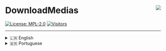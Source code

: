 # DownloadMedias <img align="right" src="https://i.imgur.com/GMhpOXw.png" />
[![License: MPL-2.0](https://img.shields.io/badge/License-MPL2.0-8af7ff.svg)](https://opensource.org/license/mpl-2-0)
[![Visitors](https://visitor-badge.laobi.icu/badge?page_id=southxz.DownloadSocialMedias)](https://github.com/southxz/DownloadSocialMedias)

---

<details>
<summary> 🇱🇷 English</summary>

## Overview

**DownloadMedias** is a command-line tool for downloading videos or audio from popular social media platforms. It supports:

- **YouTube**
- **TikTok**
- **Instagram**
- **Facebook**
- **X (Twitter)**

You can receive the content (MP3/MP4) as:

- A saved file in a specific directory  
- A **Direct Download Link**  
- A **QR Code** for quick access  

---

## Installation

> **Supported Platforms**

| Platform              | Support          |
|------------------------|------------------|
| Termux (Android)        | ✅ Full Support  |
| Windows 10 / 11         | ✅ Full Support (manual setup required) |
| Linux (Debian/Ubuntu)   | ✅ Full Support  |
<br/>

> **Required Dependencies**

- **[Python]** – used to install dependencies
- **[Node.js (LTS)]** – required to run the script
- **[Git]** – to clone the repository
- **[FFmpeg for Windows]** – essential for media processing

> **How to set up FFmpeg on Windows**

1. Download and extract the FFmpeg zip  
2. Copy the path to the `bin` folder  
3. Add that path to **Environment Variables > Path**  

[Python]: https://www.python.org/downloads/  
[Node.js (LTS)]: https://nodejs.org/en/download  
[Git]: https://git-scm.com/downloads  
[FFmpeg for Windows]: https://www.gyan.dev/ffmpeg/builds/  

---

### Dependency Summary

| Dependency | Termux | Windows | Linux |
|-------------|--------|---------|--------|
| Node.js     | ✅     | ✅       | ✅     |
| Python      | ✅     | ✅       | ✅     |
| FFmpeg      | ✅     | ✅ (manual) | ✅  |
| Git         | ✅     | ✅       | ✅     |

---

### `Linux (Ubuntu/Debian)`

> Linux (Ubuntu/Debian)

```bash
sudo apt update
```

```bash
sudo apt install git -y
```

```bash
sudo apt install nodejs -y
```

```bash
sudo apt install ffmpeg -y
```

```bash
sudo apt install yarn -y
```

```bash
sudo apt install python3 -y
```

```bash
git clone https://github.com/southxz/DownloadSocialMedias.git
```

```bash
cd DownloadSocialMedias
```

```bash
node south.js
```

**or via parameter:**

```bash
node south.js [options] <link>

Options:
   -mp4 <link>     download in format mp4
   -mp3 <link>     download in format mp3
```

### `Windows (CMD/PowerShell)`

```bash
git clone https://github.com/southxz/DownloadSocialMedias.git
```

```bash
cd DownloadSocialMedias
```

```bash
node south.js
```

**or via parameter:**

```bash
node south.js [options] <link>

Options:
   -mp4 <link>     download in format mp4
   -mp3 <link>     download in format mp3
```

- `C:/Users/<User>/by South` (Windows)
- `~/Downloads/by South` (Linux)

### `Android (Termux)`

```bash
termux-setup-storage
```

```bash
pkg update && pkg upgrade
```

```bash
pkg install git -y
```

```bash
pkg install nodejs -y
```

```bash
pkg install python -y
```

```bash
git clone https://github.com/southxz/DownloadSocialMedia.git
```

```bash
cd DownloadSocialMedia
```

```bash
node south.js
```

**or via parameter:**

```bash
node south.js [options] <link>

Options:
   -mp4 <link>     download in format mp4
   -mp3 <link>     download in format mp3
```

> Medias save files to:
- `/sdcard/Download/by South`

---

## 📄 License

This project is licensed under the **Mozilla Public License 2.0**.  
See the [LICENSE](./LICENSE) file for more details.

</details>
<details>

---

<summary> 🇧🇷 Portuguese</summary>

## Visão geral 

**DownloadMedias** é uma ferramenta de linha de comando para baixar vídeos ou áudio de plataformas populares de mídia social. Suporta: 

- **YouTube** 
- **TikTok** 
- **Instagram** 
- **Facebook** 
- **X (Twitter)** 

Você pode receber o conteúdo (MP3/MP4) como: 

- Um arquivo salvo em um diretório específico 
- Um **Link de Download Direto** 
- Um **QR Code** para acesso rápido 

--- 

## Instalação 

> **Plataformas Suportadas** 

| Platforma              | Suporte          |
|------------------------|------------------|
| Termux (Android)        | ✅ Suporte Total  |
| Windows 10 / 11         | ✅ Suporte Total (manualmente) |
| Linux (Debian/Ubuntu)   | ✅ Suporte Total  |
<br/>

> **Dependências Obrigatórias** 

- **[Python]** – Usado para instalar dependências.
- **[Node.js (LTS)]** – Necessário para executar o script.
- **[Git]** – Para clonar o repositório.
- **[FFmpeg para Windows]** – Essencial para processamento de mídia.

> **Como configurar o FFmpeg no Windows**

1. Baixe e extraia o zip do FFmpeg 
2. Copie o caminho para a pasta `bin` 
3. Adicione esse caminho em **Variáveis de Ambiente > Caminho** 

[Python]: https://www.python.org/downloads/ 
[Node.js (LTS)]: https://nodejs.org/en/download 
[Git]: https://git-scm.com/downloads 
[FFmpeg para Windows]: https://www.gyan.dev/ffmpeg/builds/ 

--- 

### Dependências 

| Dependências | Termux | Windows | Linux |
|-------------|--------|---------|--------|
| Node.js     | ✅     | ✅       | ✅     |
| Python      | ✅     | ✅       | ✅     |
| FFmpeg      | ✅     | ✅ (manual) | ✅  |
| Git         | ✅     | ✅       | ✅     |

---

### `Linux (Ubuntu/Debian)` 
> Linux (Ubuntu/Debian) 

```bash 
sudo apt update
``` 

```bash 
sudo apt install git -y
``` 

```bash 
sudo apt install nodejs -y
``` 

```bash 
sudo apt install ffmpeg -y
``` 

```bash 
sudo apt install yarn -y
``` 

```bash 
sudo apt install python3 -y
```

```bash 
git clone https://github.com/southxz/DownloadSocialMedias.git
```

```bash 
cd DownloadSocialMedias
```

```bash 
node south.js
``` 

**ou via parâmetros:** 

```bash 
node south.js [opções] <link> 

Opções: 

-mp4 <link> baixar no formato mp4 
-mp3 <link> baixar no formato mp3
```

### `Windows (CMD/PowerShell)`

```bash 
git clone https://github.com/southxz/DownloadSocialMedias.git
``` 

```bash 
cd DownloadSocialMedias
``` 

```bash 
node south.js
``` 

**ou via parâmetros:**

```bash 
node south.js [opções] <link> 

Opções: 

-mp4 <link> baixar em formato mp4 
-mp3 <link> baixar em formato mp3
``` 
- `C:/Usuários/<Usuário>/por South` (Windows) 
- `~/Downloads/por South` (Linux) 

### `Android (Termux)`

```bash 
termux-setup-storage
```

```bash 
pkg update && pkg upgrade
```

```bash 
pkg instalar git -y
```

```bash 
pkg instalar nodejs -y
```

```bash 
pkg instalar python -y
```

```bash 
git clone https://github.com/southxz/DownloadSocialMedia.git
```

```bash 
cd BaixarSocialMedia 
```

```bash 
node south.js
```

**ou via parâmetros:**

```bash 
node south.js [opções] <link> 

Opções: 

-mp4 <link> baixar no formato mp4 
-mp3 <link> baixar no formato mp3
```

> Arquivos de mídia salvos em: 

- `/sdcard/Download/by South` 

--- 

## 📄 Licença
Este projeto está licenciado sob a **Licença Pública Mozilla 2.0**. Consulte o arquivo [LICENSE](./LICENSE) para mais detalhes.
</details>
